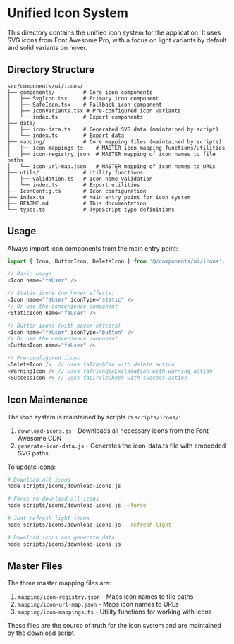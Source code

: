 # Unified Icon System

This directory contains the unified icon system for the application. It uses SVG icons from Font Awesome Pro, with a focus on light variants by default and solid variants on hover.

## Directory Structure

```
src/components/ui/icons/
├── components/         # Core icon components
│   ├── SvgIcon.tsx     # Primary icon component
│   ├── SafeIcon.tsx    # Fallback icon component
│   ├── IconVariants.tsx # Pre-configured icon variants
│   └── index.ts        # Export components
├── data/
│   ├── icon-data.ts    # Generated SVG data (maintained by script)
│   └── index.ts        # Export data
├── mapping/            # Core mapping files (maintained by scripts)
│   ├── icon-mappings.ts    # MASTER icon mapping functions/utilities
│   ├── icon-registry.json  # MASTER mapping of icon names to file paths
│   └── icon-url-map.json   # MASTER mapping of icon names to URLs
├── utils/              # Utility functions
│   ├── validation.ts   # Icon name validation
│   └── index.ts        # Export utilities
├── IconConfig.ts       # Icon configuration
├── index.ts            # Main entry point for icon system
├── README.md           # This documentation
└── types.ts            # TypeScript type definitions
```

## Usage

Always import icon components from the main entry point:

```typescript
import { Icon, ButtonIcon, DeleteIcon } from '@/components/ui/icons';

// Basic usage
<Icon name="faUser" />

// Static icons (no hover effects)
<Icon name="faUser" iconType="static" />
// Or use the convenience component
<StaticIcon name="faUser" />

// Button icons (with hover effects)
<Icon name="faUser" iconType="button" />
// Or use the convenience component
<ButtonIcon name="faUser" />

// Pre-configured icons
<DeleteIcon />  // Uses faTrashCan with delete action
<WarningIcon /> // Uses faTriangleExclamation with warning action
<SuccessIcon /> // Uses faCircleCheck with success action
```

## Icon Maintenance

The icon system is maintained by scripts in `scripts/icons/`:

1. `download-icons.js` - Downloads all necessary icons from the Font Awesome CDN
2. `generate-icon-data.js` - Generates the icon-data.ts file with embedded SVG paths

To update icons:

```bash
# Download all icons
node scripts/icons/download-icons.js

# Force re-download all icons
node scripts/icons/download-icons.js --force

# Just refresh light icons
node scripts/icons/download-icons.js --refresh-light

# Download icons and generate data
node scripts/icons/download-icons.js
```

## Master Files

The three master mapping files are:

1. `mapping/icon-registry.json` - Maps icon names to file paths
2. `mapping/icon-url-map.json` - Maps icon names to URLs
3. `mapping/icon-mappings.ts` - Utility functions for working with icons

These files are the source of truth for the icon system and are maintained by the download script. 